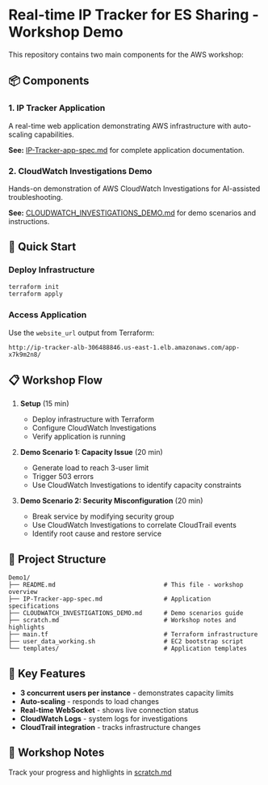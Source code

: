 # Real-time IP Tracker for ES Sharing - Workshop Demo

This repository contains two main components for the AWS workshop:

## 📦 Components

### 1. IP Tracker Application
A real-time web application demonstrating AWS infrastructure with auto-scaling capabilities.

**See:** [IP-Tracker-app-spec.md](./IP-Tracker-app-spec.md) for complete application documentation.

### 2. CloudWatch Investigations Demo
Hands-on demonstration of AWS CloudWatch Investigations for AI-assisted troubleshooting.

**See:** [CLOUDWATCH_INVESTIGATIONS_DEMO.md](./CLOUDWATCH_INVESTIGATIONS_DEMO.md) for demo scenarios and instructions.

## 🚀 Quick Start

### Deploy Infrastructure
```bash
terraform init
terraform apply
```

### Access Application
Use the `website_url` output from Terraform:
```
http://ip-tracker-alb-306488846.us-east-1.elb.amazonaws.com/app-x7k9m2n8/
```

## 📋 Workshop Flow

1. **Setup** (15 min)
   - Deploy infrastructure with Terraform
   - Configure CloudWatch Investigations
   - Verify application is running

2. **Demo Scenario 1: Capacity Issue** (20 min)
   - Generate load to reach 3-user limit
   - Trigger 503 errors
   - Use CloudWatch Investigations to identify capacity constraints

3. **Demo Scenario 2: Security Misconfiguration** (20 min)
   - Break service by modifying security group
   - Use CloudWatch Investigations to correlate CloudTrail events
   - Identify root cause and restore service

## 📁 Project Structure

```
Demo1/
├── README.md                              # This file - workshop overview
├── IP-Tracker-app-spec.md                 # Application specifications
├── CLOUDWATCH_INVESTIGATIONS_DEMO.md      # Demo scenarios guide
├── scratch.md                             # Workshop notes and highlights
├── main.tf                                # Terraform infrastructure
├── user_data_working.sh                   # EC2 bootstrap script
└── templates/                             # Application templates
```

## 🔧 Key Features

- **3 concurrent users per instance** - demonstrates capacity limits
- **Auto-scaling** - responds to load changes
- **Real-time WebSocket** - shows live connection status
- **CloudWatch Logs** - system logs for investigations
- **CloudTrail integration** - tracks infrastructure changes

## 📝 Workshop Notes

Track your progress and highlights in [scratch.md](./scratch.md)
